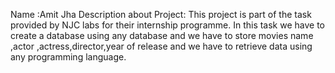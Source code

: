 Name :Amit Jha
Description about Project:
This project is part of the task provided by NJC labs for their internship programme. In this task we have to create a database using any database and we have to store movies name ,actor ,actress,director,year of release and we have to retrieve data using any programming language.

